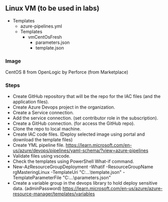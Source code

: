 ## Linux VM (to be used in labs)

- Templates
  - azure-pipelines.yml
  - Templates
    - vmCentOsFresh
      - parameters.json
      - template.json

### Image

CentOS 8 from OpenLogic by Perforce (from Marketplace)

### Steps

- Create GitHub repository that will be the repo for the IAC files (and the application files).
- Create Azure Devops project in the organization.
- Create a Service connection.
- Add the service connection. (set contributor role in the subscription).
- Create a GitHub connection. (for access the GitHub repo).
- Clone the repo to local machine.
- Create IAC code files. (Deploy selected image using portal and download the template files)
- Create YML pipeline file. https://learn.microsoft.com/en-us/azure/devops/pipelines/yaml-schema/?view=azure-pipelines
- Validate files using vscode.
- Check the templates using PowerShell What-if command.
- New-AzResourceGroupDeployment -Whatif -ResourceGroupName rgMasteringLinux -TemplateUri "C:\...\template.json" -TemplateParameterFile "C:\...\parameters.json"
- Create a variable group in the devops library to hold deploy sensitive data. (adminPassword) https://learn.microsoft.com/en-us/azure/azure-resource-manager/templates/variables
